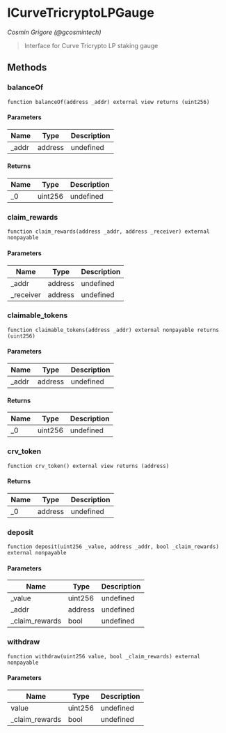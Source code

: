 # ICurveTricryptoLPGauge

*Cosmin Grigore (@gcosmintech)*

> Interface for Curve Tricrypto LP staking gauge





## Methods

### balanceOf

```solidity
function balanceOf(address _addr) external view returns (uint256)
```





#### Parameters

| Name | Type | Description |
|---|---|---|
| _addr | address | undefined

#### Returns

| Name | Type | Description |
|---|---|---|
| _0 | uint256 | undefined

### claim_rewards

```solidity
function claim_rewards(address _addr, address _receiver) external nonpayable
```





#### Parameters

| Name | Type | Description |
|---|---|---|
| _addr | address | undefined
| _receiver | address | undefined

### claimable_tokens

```solidity
function claimable_tokens(address _addr) external nonpayable returns (uint256)
```





#### Parameters

| Name | Type | Description |
|---|---|---|
| _addr | address | undefined

#### Returns

| Name | Type | Description |
|---|---|---|
| _0 | uint256 | undefined

### crv_token

```solidity
function crv_token() external view returns (address)
```






#### Returns

| Name | Type | Description |
|---|---|---|
| _0 | address | undefined

### deposit

```solidity
function deposit(uint256 _value, address _addr, bool _claim_rewards) external nonpayable
```





#### Parameters

| Name | Type | Description |
|---|---|---|
| _value | uint256 | undefined
| _addr | address | undefined
| _claim_rewards | bool | undefined

### withdraw

```solidity
function withdraw(uint256 value, bool _claim_rewards) external nonpayable
```





#### Parameters

| Name | Type | Description |
|---|---|---|
| value | uint256 | undefined
| _claim_rewards | bool | undefined




